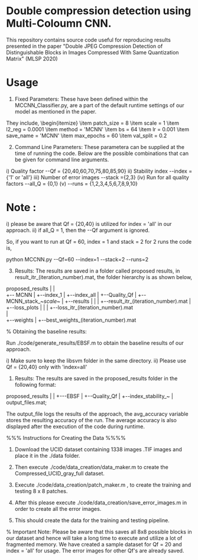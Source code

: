 # Double compression detection using Multi-Coloumn CNN.

This repository contains source code useful for reproducing results presented in the paper "Double JPEG Compression Detection of Distinguishable Blocks in Images Compressed With Same Quantization Matrix" (MLSP 2020)

# Usage

1) Fixed Parameters: These have been defined within the MCCNN_Classifier.py, are a part of the default runtime settings of our model as mentioned in the paper. 

They include, 
\begin{itemize}
\item patch_size = 8
\item scale = 1
\item l2_reg = 0.0001
\item method = 'MCNN'
\item bs = 64
\item lr = 0.001
\item save_name = 'MCNN'
\item max_epochs = 60
\item val_split = 0.2



2) Command Line Parameters: These parametera can be supplied at the time of running the code. Below are the possible combinations that can be given for command line arguments. 

i)   Quality factor --Qf = {20,40,60,70,75,80,85,90}
ii)  Stability index  --index = {'1' or 'all'} 
iii) Number of error images --stack ={2,3}
(iv) Run for all quality factors --all_Q = {0,1} 
(v)  --runs = {1,2,3,4,5,6,7,8,9,10}

# Note : 
 
i) please be aware that Qf = {20,40} is utilized for index = 'all' in our approach. 
ii) if all_Q = 1, then the --Qf argument is ignored.

So, if you want to run at Qf = 60, index = 1 and stack = 2 for 2 runs the code is, 

python MCCNN.py --Qf=60 --index=1 --stack=2 --runs=2


3) Results:  The results are saved in a folder called proposed results, in result_itr_(iteration_number).mat, the folder hierarchy is as shown below, 


proposed_results
 |
 |    
 +-- MCNN
 	| 
	+--index_1
	|
	+--index_all
		|
		+--Quality_Qf
			|
			+--MCNN_stack_~_scale_~
				|
				+--results
				|	|
				|	+--result_itr_(iteration_number).mat
				|	
				+--loss_plots
				|	|
				|	+--loss_itr_(iteration_number).mat	
				|	
				+--weights
					|
					+--best_weights_(iteration_number).mat




% Obtaining the baseline results:

Run ./code/generate_results/EBSF.m to obtain the baseline results of our approach. 

i) Make sure to keep the libsvm folder in the same directory.
ii) Please use Qf = {20,40} only with 'index=all' 


1) Results: The results are saved in the proposed_results folder in the following format:


proposed_results
 |
 |
 +---EBSF
	|
	+--Quality_Qf
		|
		+--index_stability_~
			|
			output_files.mat; 


The output_file logs the results of the approach, the avg_accuracy variable stores the resulting accuracy of the run. 
The average accuracy is also displayed after the execution of the code during runtime.



%%% Instructions for Creating the Data %%%% 



1. Download the UCID dataset containing 1338 images .TIF images and place it in the ./data folder. 

2. Then execute ./code/data_creation/data_maker.m to create the Compressed_UCID_gray_full dataset. 

3. Execute  ./code/data_creation/patch_maker.m , to create the training and testing 8 x 8 patches. 

4. After this please execute ./code/data_creation/save_error_images.m in order to create all the error images.

5. This should create the data for the training and testing pipeline. 




% Important Note: Please be aware that this saves all 8x8 possible blocks in our dataset and hence will take a long time to execute and utilize a lot of fragmented memory.
We have created a sample dataset for Qf = 20 and index = 'all' for usage. The error images for other Qf's are already saved. 
